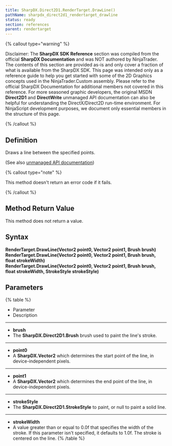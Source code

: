 ```yaml
---
title: SharpDX.Direct2D1.RenderTarget.DrawLine()
pathName: sharpdx_direct2d1_rendertarget_drawline
status: ready
section: references
parent: rendertarget
---
```


{% callout type="warning" %}

Disclaimer: The **SharpDX SDK Reference** section was compiled from the official **SharpDX Documentation** and was NOT authored by NinjaTrader. The contents of this section are provided as-is and only cover a fraction of what is available from the SharpDX SDK. This page was intended only as a reference guide to help you get started with some of the 2D Graphics concepts used in the NinjaTrader.Custom assembly. Please refer to the official SharpDX Documentation for additional members not covered in this reference. For more seasoned graphic developers, the original MSDN **Direct2D1** and **DirectWrite** unmanaged API documentation can also be helpful for understanding the DirectX/Direct2D run-time environment. For NinjaScript development purposes, we document only essential members in the structure of this page.

{% /callout %}

## Definition

Draws a line between the specified points.

(See also [unmanaged API documentation](http://msdn.microsoft.com/en-us/library/dd371895.aspx))

{% callout type="note" %}

This method doesn't return an error code if it fails.

{% /callout %}

## Method Return Value

This method does not return a value.

## Syntax

**RenderTarget.DrawLine(Vector2 point0, Vector2 point1, Brush brush)**  
**RenderTarget.DrawLine(Vector2 point0, Vector2 point1, Brush brush, float strokeWidth)**  
**RenderTarget.DrawLine(Vector2 point0, Vector2 point1, Brush brush, float strokeWidth, StrokeStyle strokeStyle)**

## Parameters

{% table %}

* Parameter
* Description

---

* **brush**
* The **SharpDX.Direct2D1.Brush** brush used to paint the line's stroke.

---

* **point0**
* A **SharpDX.Vector2** which determines the start point of the line, in device-independent pixels.

---

* **point1**
* A **SharpDX.Vector2** which determines the end point of the line, in device-independent pixels.

---

* **strokeStyle**
* The **SharpDX.Direct2D1.StrokeStyle** to paint, or null to paint a solid line.

---

* **strokeWidth**
* A value greater than or equal to 0.0f that specifies the width of the stroke. If this parameter isn't specified, it defaults to 1.0f. The stroke is centered on the line.
{% /table %}
